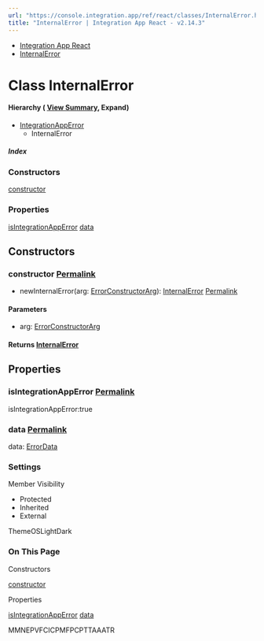 ```yaml
---
url: "https://console.integration.app/ref/react/classes/InternalError.html"
title: "InternalError | Integration App React - v2.14.3"
---
```


- [Integration App React](https://console.integration.app/ref/react/index.html)
- [InternalError](https://console.integration.app/ref/react/classes/InternalError.html)

# Class InternalError

#### Hierarchy ( [View Summary](https://console.integration.app/ref/react/hierarchy.html\#InternalError), Expand)

- [IntegrationAppError](https://console.integration.app/ref/react/classes/IntegrationAppError.html)
  - InternalError

##### Index

### Constructors

[constructor](https://console.integration.app/ref/react/classes/InternalError.html#constructor)

### Properties

[isIntegrationAppError](https://console.integration.app/ref/react/classes/InternalError.html#isintegrationapperror) [data](https://console.integration.app/ref/react/classes/InternalError.html#data)

## Constructors

### constructor [Permalink](https://console.integration.app/ref/react/classes/InternalError.html\#constructor)

- newInternalError(arg: [ErrorConstructorArg](https://console.integration.app/ref/react/types/_integration-app_react.ErrorConstructorArg.html)): [InternalError](https://console.integration.app/ref/react/classes/InternalError.html) [Permalink](https://console.integration.app/ref/react/classes/InternalError.html#constructorinternalerror)





#### Parameters



- arg: [ErrorConstructorArg](https://console.integration.app/ref/react/types/_integration-app_react.ErrorConstructorArg.html)

#### Returns [InternalError](https://console.integration.app/ref/react/classes/InternalError.html)

## Properties

### isIntegrationAppError [Permalink](https://console.integration.app/ref/react/classes/InternalError.html\#isintegrationapperror)

isIntegrationAppError:true

### data [Permalink](https://console.integration.app/ref/react/classes/InternalError.html\#data)

data: [ErrorData](https://console.integration.app/ref/react/classes/ErrorData.html)

### Settings

Member Visibility

- Protected
- Inherited
- External

ThemeOSLightDark

### On This Page

Constructors

[constructor](https://console.integration.app/ref/react/classes/InternalError.html#constructor)

Properties

[isIntegrationAppError](https://console.integration.app/ref/react/classes/InternalError.html#isintegrationapperror) [data](https://console.integration.app/ref/react/classes/InternalError.html#data)

MMNEPVFCICPMFPCPTTAAATR